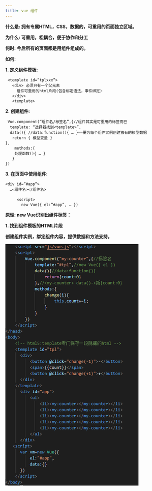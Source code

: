 ```yaml
---
title: vue 组件
---
```


**什么是: 拥有专属HTML，CSS，数据的，可重用的页面独立区域。**

 **为什么: 可重用，松耦合，便于协作和分工**

 **何时: 今后所有的页面都是用组件组成的。**

 **如何:**

**1. 定义组件模板:**

```
 <template id=”tplxxx”>
   <div> 必须只有一个父元素
     组件可重用的html片段(包含绑定语法，事件绑定)
   </div>
   <template>
```

**2. 创建组件:**

```
 Vue.component(“组件名/标签名”,{//组件其实是可重用的标签而已
  template: “选择器找到<template>”,
  data(){ //data:function(){ … }——要为每个组件实例创建独有的模型数据
   return { 模型变量 }
},
    methods:{
    处理函数(){ … }
   }
})
```



**3. 在页面中使用组件:**

```
<div id=”#app”>
  …<组件名></组件名>
 
     <script>
       new Vue({ el:”#app”, … })
```



**原理: new Vue识别出组件标签：**

**1. 找到组件模板的HTML片段**

**创建组件实例，绑定组件内容，提供数据和方法支持。**

![img](https://raw.githubusercontent.com/kevin9281/-/master/c7.png)

